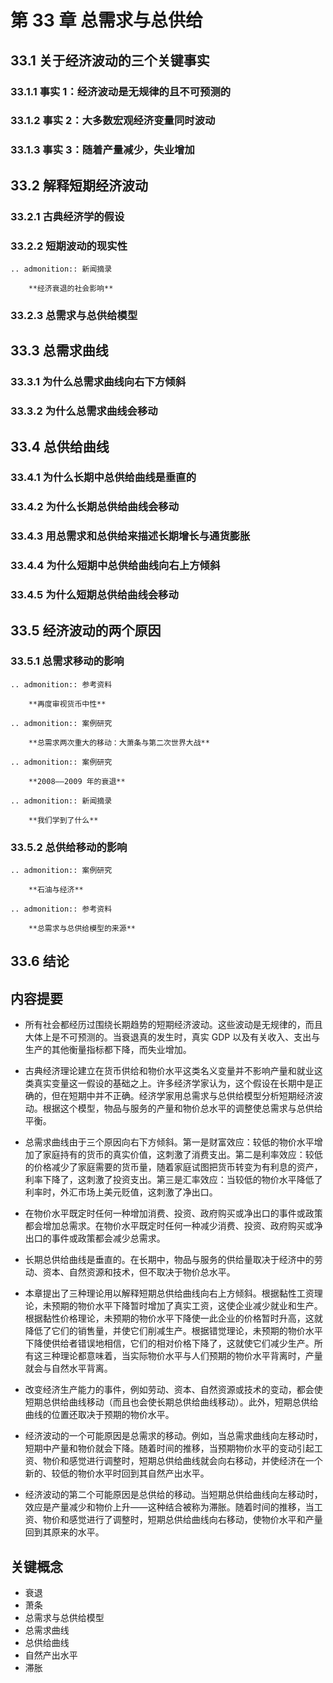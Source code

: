 # 第 33 章 总需求与总供给

## 33.1 关于经济波动的三个关键事实

### 33.1.1 事实 1：经济波动是无规律的且不可预测的

### 33.1.2 事实 2：大多数宏观经济变量同时波动

### 33.1.3 事实 3：随着产量减少，失业增加

## 33.2 解释短期经济波动

### 33.2.1 古典经济学的假设

### 33.2.2 短期波动的现实性

```eval_rst
.. admonition:: 新闻摘录

    **经济衰退的社会影响**
```

### 33.2.3 总需求与总供给模型

## 33.3 总需求曲线

### 33.3.1 为什么总需求曲线向右下方倾斜

### 33.3.2 为什么总需求曲线会移动

## 33.4 总供给曲线

### 33.4.1 为什么长期中总供给曲线是垂直的

### 33.4.2 为什么长期总供给曲线会移动

### 33.4.3 用总需求和总供给来描述长期增长与通货膨胀

### 33.4.4 为什么短期中总供给曲线向右上方倾斜

### 33.4.5 为什么短期总供给曲线会移动

## 33.5 经济波动的两个原因

### 33.5.1 总需求移动的影响

```eval_rst
.. admonition:: 参考资料

    **再度审视货币中性**
```

```eval_rst
.. admonition:: 案例研究

    **总需求两次重大的移动：大萧条与第二次世界大战**
```

```eval_rst
.. admonition:: 案例研究

    **2008——2009 年的衰退**
```

```eval_rst
.. admonition:: 新闻摘录

    **我们学到了什么**
```

### 33.5.2 总供给移动的影响

```eval_rst
.. admonition:: 案例研究

    **石油与经济**
```

```eval_rst
.. admonition:: 参考资料

    **总需求与总供给模型的来源**
```

## 33.6 结论

## 内容提要

- 所有社会都经历过围绕长期趋势的短期经济波动。这些波动是无规律的，而且大体上是不可预测的。当衰退真的发生时，真实 GDP 以及有关收入、支出与生产的其他衡量指标都下降，而失业增加。

- 古典经济理论建立在货币供给和物价水平这类名义变量并不影响产量和就业这类真实变量这一假设的基础之上。许多经济学家认为，这个假设在长期中是正确的，但在短期中并不正确。经济学家用总需求与总供给模型分析短期经济波动。根据这个模型，物品与服务的产量和物价总水平的调整使总需求与总供给平衡。

- 总需求曲线由于三个原因向右下方倾斜。第一是财富效应：较低的物价水平增加了家庭持有的货币的真实价值，这刺激了消费支出。第二是利率效应：较低的价格减少了家庭需要的货币量，随着家庭试图把货币转变为有利息的资产，利率下降了，这刺激了投资支出。第三是汇率效应：当较低的物价水平降低了利率时，外汇市场上美元贬值，这刺激了净出口。

- 在物价水平既定时任何一种增加消费、投资、政府购买或净出口的事件或政策都会增加总需求。在物价水平既定时任何一种减少消费、投资、政府购买或净出口的事件或政策都会减少总需求。

- 长期总供给曲线是垂直的。在长期中，物品与服务的供给量取决于经济中的劳动、资本、自然资源和技术，但不取决于物价总水平。

- 本章提出了三种理论用以解释短期总供给曲线向右上方倾斜。根据黏性工资理论，未预期的物价水平下降暂时增加了真实工资，这使企业减少就业和生产。根据黏性价格理论，未预期的物价水平下降使一此企业的价格暂时升高，这就降低了它们的销售量，并使它们削减生产。根据错觉理论，未预期的物价水平下降使供给者错误地相信，它们的相对价格下降了，这就使它们减少生产。所有这三种理论都意味着，当实际物价水平与人们预期的物价水平背离时，产量就会与自然水平背离。

- 改变经济生产能力的事件，例如劳动、资本、自然资源或技术的变动，都会使短期总供给曲线移动（而且也会使长期总供给曲线移动）。此外，短期总供给曲线的位置还取决于预期的物价水平。

- 经济波动的一个可能原因是总需求的移动。例如，当总需求曲线向左移动时，短期中产量和物价就会下降。随着时间的推移，当预期物价水平的变动引起工资、物价和感觉进行调整时，短期总供给曲线就会向右移动，并使经济在一个新的、较低的物价水平时回到其自然产出水平。

- 经济波动的第二个可能原因是总供给的移动。当短期总供给曲线向左移动时，效应是产量减少和物价上升——这种结合被称为滞胀。随着时间的推移，当工资、物价和感觉进行了调整时，短期总供给曲线向右移动，使物价水平和产量回到其原来的水平。

## 关键概念

- 衰退
- 萧条
- 总需求与总供给模型
- 总需求曲线
- 总供给曲线
- 自然产出水平
- 滞胀
